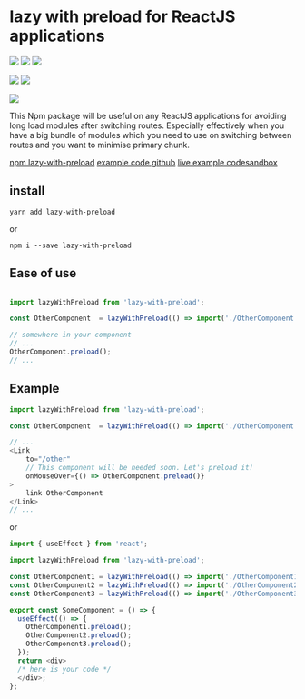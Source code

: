# lazy with preload for ReactJS applications

![](https://travis-ci.org/bad4iz/lazy-with-preload.svg?branch=main)
![](https://img.shields.io/npm/v/lazy-with-preload.svg)
![](https://img.shields.io/npm/dt/lazy-with-preload.svg)

![](https://img.shields.io/github/commit-activity/m/bad4iz/lazyWithPreload.svg)
![](https://img.shields.io/github/last-commit/bad4iz/lazyWithPreload.svg)

![](https://img.shields.io/github/license/bad4iz/lazyWithPreload.svg)

This Npm package will be useful on any ReactJS applications for avoiding long load modules after switching routes. Especially effectively when you have a big bundle of modules which you need to use on switching between routes and you want to minimise primary chunk.

[npm lazy-with-preload](https://www.npmjs.com/package/lazy-with-preload)
[example code github](https://github.com/miklblitz/react-lazy-load) 
[live example codesandbox](https://codesandbox.io/s/lazy-load-reactjs-24fin)

## install

```
yarn add lazy-with-preload
```

or

```
npm i --save lazy-with-preload
```

## Ease of use

```javascript

import lazyWithPreload from 'lazy-with-preload';

const OtherComponent  = lazyWithPreload(() => import('./OtherComponent'));

// somewhere in your component
// ...
OtherComponent.preload();
// ...
```

## Example

```javascript
import lazyWithPreload from 'lazy-with-preload';

const OtherComponent  = lazyWithPreload(() => import('./OtherComponent'));

// ...
<Link
    to="/other"
    // This component will be needed soon. Let's preload it!
    onMouseOver={() => OtherComponent.preload()}
>
    link OtherComponent
</Link>
// ...

```

or

```javascript
import { useEffect } from 'react';

import lazyWithPreload from 'lazy-with-preload';

const OtherComponent1 = lazyWithPreload(() => import('./OtherComponent1'));
const OtherComponent2 = lazyWithPreload(() => import('./OtherComponent2'));
const OtherComponent3 = lazyWithPreload(() => import('./OtherComponent3'));

export const SomeComponent = () => {
  useEffect(() => {
    OtherComponent1.preload();
    OtherComponent2.preload();
    OtherComponent3.preload();
  });
  return <div>
  /* here is your code */
  </div>;
};
```
